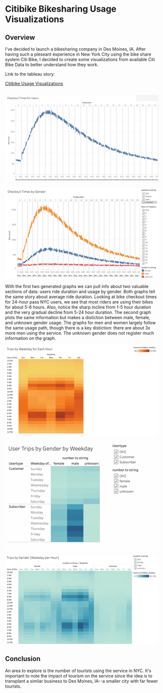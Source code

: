 # Citibike Bikesharing Usage Visualizations 

## Overview
I've decided to launch a bikesharing company in Des Moines, IA. After having such a pleseant experience in New York City using the bike share system Citi Bike, I decided to create some visualizations from available Citi Bike Data to better understand how they work.


Link to the tableau story: 

[Citibike Usage Visualizations](https://prod-useast-b.online.tableau.com/t/larrywatsonstableausite/views/CitibikeUsageVisualizations/CitibikeUsageVisualizations/watson.lawrence.e@gmail.com/6394a883-eb3b-46d9-bd6a-01233dace095?:display_count=n&:showVizHome=n&:origin=viz_share_link)

## 


![viz1](https://github.com/watsonlarry/bikesharing/blob/main/Resources/viz1.png)

![viz2](https://github.com/watsonlarry/bikesharing/blob/main/Resources/viz2.png)

With the first two generated graphs we can pull info about two valuable sections of data: users ride duration and usage by gender.  Both graphs tell the same story about average ride duration. Looking at bike checkout times for 24-hour pass NYC users, we see that most riders are using their bikes for about 5-6 hours. Also, notice the sharp incline from 1-5 hour duration and the very gradual decline from 5-24 hour duration. The second graph plots the same information but makes a distiction between male, female, and unknown gender usage. The graphs for men and women largely follow the same usage path, though there is a key distiction: there are about 3x more men using the service. The unknown gender does not register much information on the graph.

![viz3](https://github.com/watsonlarry/bikesharing/blob/main/Resources/viz3.png)

![viz4](https://github.com/watsonlarry/bikesharing/blob/main/Resources/viz4.png)

![viz5](https://github.com/watsonlarry/bikesharing/blob/main/Resources/viz5.png)

## Conclusion

An area to explore is the number of tourists using the service in NYC. It's important to note the impact of tourism on the service since the idea is to transplant a similar business to Des Moines, IA--a smaller city with far fewer tourists.
